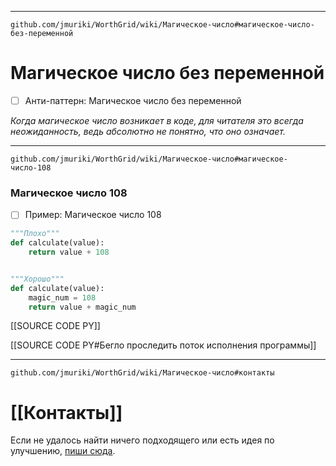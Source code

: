 ***
```url
github.com/jmuriki/WorthGrid/wiki/Магическое-число#магическое-число-без-переменной
```
# Магическое число без переменной
- [ ] Анти-паттерн: Магическое число без переменной

_Когда магическое число возникает в коде, для читателя это всегда неожиданность, ведь абсолютно не понятно, что оно означает._

***
```url
github.com/jmuriki/WorthGrid/wiki/Магическое-число#магическое-число-108
```
### Магическое число 108
- [ ] Пример: Магическое число 108

```python
"""Плохо"""
def calculate(value):
	return value + 108


"""Хорошо"""
def calculate(value):
	magic_num = 108
	return value + magic_num
```

[[SOURCE CODE PY]]

[[SOURCE CODE PY#Бегло проследить поток исполнения программы]]

***
```url
github.com/jmuriki/WorthGrid/wiki/Магическое-число#контакты
```
# [[Контакты]]
Если не удалось найти ничего подходящего или есть идея по улучшению, [пиши сюда](https://github.com/jmuriki/WorthGrid/wiki/Контакты).
